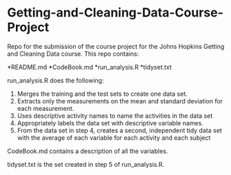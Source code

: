 # Getting-and-Cleaning-Data-Course-Project

Repo for the submission of the course project for the Johns Hopkins Getting and Cleaning Data course. This repo contains:

*README.md
*CodeBook.md
*run_analysis.R
*tidyset.txt

run_analysis.R does the following:
1. Merges the training and the test sets to create one data set.
2. Extracts only the measurements on the mean and standard deviation for each measurement.
3. Uses descriptive activity names to name the activities in the data set
4. Appropriately labels the data set with descriptive variable names.
5. From the data set in step 4, creates a second, independent tidy data set with the average of each variable for each activity and each subject

CodeBook.md contains a description of all the variables.

tidyset.txt is the set created in step 5 of run_analysis.R.
